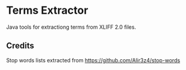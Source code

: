 # Terms Extractor

Java tools for extractiong terms from XLIFF 2.0 files.

## Credits

Stop words lists extracted from <https://github.com/Alir3z4/stop-words>
